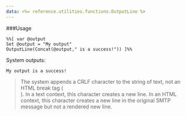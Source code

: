 ```yaml
---
data: <%= reference.utilities.functions.OutputLine %>
---
```

###Usage
```
%%[ var @output
Set @output = "My output"
OutputLine(Concat(@output," is a success!")) ]%%
```
System outputs:
```
My output is a success!

```
> The system appends a CRLF character to the string of text, not an HTML break tag (<br/>). In a text context, this character creates a new line. In an HTML context, this character creates a new line in the original SMTP message but not a rendered new line.
